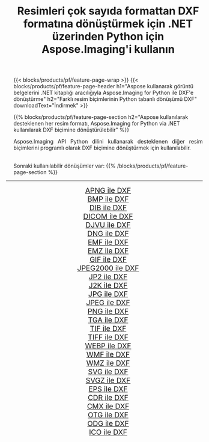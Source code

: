 ﻿---
title: Resimleri çok sayıda formattan DXF formatına dönüştürmek için .NET üzerinden Python için Aspose.Imaging'i kullanın 
weight: 3920
url: /tr/python-net/conversion/to/dxf/ 
lang: tr
langdirlevel: 2
locales: zh-hans,ja,it,ru,de,es,fr,nl,id,lt,pl,pt,vi,tr,ko,zh-hant,ar,hi,th,sv,cs,uk,he
description: Aspose.Imaging for Python via .NET library kullanarak çeşitli formatları DXF formatına dönüştürebilirsiniz.
---

{{< blocks/products/pf/feature-page-wrap >}}
{{< blocks/products/pf/feature-page-header h1="Aspose kullanarak görüntü belgelerini .NET kitaplığı aracılığıyla Aspose.Imaging for Python ile DXF'e dönüştürme" h2="Farklı resim biçimlerinin Python tabanlı dönüşümü DXF" downloadText="İndirmek" >}}


{{% blocks/products/pf/feature-page-section  h2="Aspose kullanılarak desteklenen her resim formatı, Aspose.Imaging for Python via .NET kullanılarak DXF biçimine dönüştürülebilir" %}}
<p align=justify>Aspose.Imaging API Python dilini kullanarak desteklenen diğer resim biçimlerini programlı olarak DXF biçimine dönüştürmek için kullanılabilir.</p>
<br/>
Sonraki kullanılabilir dönüşümler var:
{{% /blocks/products/pf/feature-page-section %}}
<div class="container-fluid productfamilypage bg-gray">
    <div class="convertypes bg-gray agp-content section">
        <div class="container">
		<hr style="margin-left:-20px;"/>
		<div class="row other-converters" style="gap: 10px;font-size: 19px;text-align:center;">
		    <div class='col-md-2 other-converter remove-lp remove-rp'><a href="/imaging/tr/python-net/conversion/apng-to-dxf/" style="padding:15px;">APNG ile DXF</a></div>
<div class='col-md-2 other-converter remove-lp remove-rp'><a href="/imaging/tr/python-net/conversion/bmp-to-dxf/" style="padding:15px;">BMP ile DXF</a></div>
<div class='col-md-2 other-converter remove-lp remove-rp'><a href="/imaging/tr/python-net/conversion/dib-to-dxf/" style="padding:15px;">DIB ile DXF</a></div>
<div class='col-md-2 other-converter remove-lp remove-rp'><a href="/imaging/tr/python-net/conversion/dicom-to-dxf/" style="padding:15px;">DICOM ile DXF</a></div>
<div class='col-md-2 other-converter remove-lp remove-rp'><a href="/imaging/tr/python-net/conversion/djvu-to-dxf/" style="padding:15px;">DJVU ile DXF</a></div>
<div class='col-md-2 other-converter remove-lp remove-rp'><a href="/imaging/tr/python-net/conversion/dng-to-dxf/" style="padding:15px;">DNG ile DXF</a></div>
<div class='col-md-2 other-converter remove-lp remove-rp'><a href="/imaging/tr/python-net/conversion/emf-to-dxf/" style="padding:15px;">EMF ile DXF</a></div>
<div class='col-md-2 other-converter remove-lp remove-rp'><a href="/imaging/tr/python-net/conversion/emz-to-dxf/" style="padding:15px;">EMZ ile DXF</a></div>
<div class='col-md-2 other-converter remove-lp remove-rp'><a href="/imaging/tr/python-net/conversion/gif-to-dxf/" style="padding:15px;">GIF ile DXF</a></div>
<div class='col-md-2 other-converter remove-lp remove-rp'><a href="/imaging/tr/python-net/conversion/jpeg2000-to-dxf/" style="padding:15px;">JPEG2000 ile DXF</a></div>
<div class='col-md-2 other-converter remove-lp remove-rp'><a href="/imaging/tr/python-net/conversion/jp2-to-dxf/" style="padding:15px;">JP2 ile DXF</a></div>
<div class='col-md-2 other-converter remove-lp remove-rp'><a href="/imaging/tr/python-net/conversion/j2k-to-dxf/" style="padding:15px;">J2K ile DXF</a></div>
<div class='col-md-2 other-converter remove-lp remove-rp'><a href="/imaging/tr/python-net/conversion/jpg-to-dxf/" style="padding:15px;">JPG ile DXF</a></div>
<div class='col-md-2 other-converter remove-lp remove-rp'><a href="/imaging/tr/python-net/conversion/jpeg-to-dxf/" style="padding:15px;">JPEG ile DXF</a></div>
<div class='col-md-2 other-converter remove-lp remove-rp'><a href="/imaging/tr/python-net/conversion/png-to-dxf/" style="padding:15px;">PNG ile DXF</a></div>
<div class='col-md-2 other-converter remove-lp remove-rp'><a href="/imaging/tr/python-net/conversion/tga-to-dxf/" style="padding:15px;">TGA ile DXF</a></div>
<div class='col-md-2 other-converter remove-lp remove-rp'><a href="/imaging/tr/python-net/conversion/tif-to-dxf/" style="padding:15px;">TIF ile DXF</a></div>
<div class='col-md-2 other-converter remove-lp remove-rp'><a href="/imaging/tr/python-net/conversion/tiff-to-dxf/" style="padding:15px;">TIFF ile DXF</a></div>
<div class='col-md-2 other-converter remove-lp remove-rp'><a href="/imaging/tr/python-net/conversion/webp-to-dxf/" style="padding:15px;">WEBP ile DXF</a></div>
<div class='col-md-2 other-converter remove-lp remove-rp'><a href="/imaging/tr/python-net/conversion/wmf-to-dxf/" style="padding:15px;">WMF ile DXF</a></div>
<div class='col-md-2 other-converter remove-lp remove-rp'><a href="/imaging/tr/python-net/conversion/wmz-to-dxf/" style="padding:15px;">WMZ ile DXF</a></div>
<div class='col-md-2 other-converter remove-lp remove-rp'><a href="/imaging/tr/python-net/conversion/svg-to-dxf/" style="padding:15px;">SVG ile DXF</a></div>
<div class='col-md-2 other-converter remove-lp remove-rp'><a href="/imaging/tr/python-net/conversion/svgz-to-dxf/" style="padding:15px;">SVGZ ile DXF</a></div>
<div class='col-md-2 other-converter remove-lp remove-rp'><a href="/imaging/tr/python-net/conversion/eps-to-dxf/" style="padding:15px;">EPS ile DXF</a></div>
<div class='col-md-2 other-converter remove-lp remove-rp'><a href="/imaging/tr/python-net/conversion/cdr-to-dxf/" style="padding:15px;">CDR ile DXF</a></div>
<div class='col-md-2 other-converter remove-lp remove-rp'><a href="/imaging/tr/python-net/conversion/cmx-to-dxf/" style="padding:15px;">CMX ile DXF</a></div>
<div class='col-md-2 other-converter remove-lp remove-rp'><a href="/imaging/tr/python-net/conversion/otg-to-dxf/" style="padding:15px;">OTG ile DXF</a></div>
<div class='col-md-2 other-converter remove-lp remove-rp'><a href="/imaging/tr/python-net/conversion/odg-to-dxf/" style="padding:15px;">ODG ile DXF</a></div>
<div class='col-md-2 other-converter remove-lp remove-rp'><a href="/imaging/tr/python-net/conversion/ico-to-dxf/" style="padding:15px;">ICO ile DXF</a></div>
                </div>
        </div>
    </div>
</div>
<br/>

